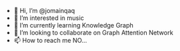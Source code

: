 - 👋 Hi, I’m @jomainqaq
- 👀 I’m interested in music
- 🌱 I’m currently learning Knowledge Graph
- 💞️ I’m looking to collaborate on Graph Attention Network
- 📫 How to reach me NO...

<!---
jomainqaq/jomainqaq is a ✨ special ✨ repository because its `README.md` (this file) appears on your GitHub profile.
You can click the Preview link to take a look at your changes.
--->
